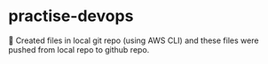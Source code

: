 # practise-devops
	Created files in local git repo (using AWS CLI) and these files were pushed from local repo to github repo.

 
